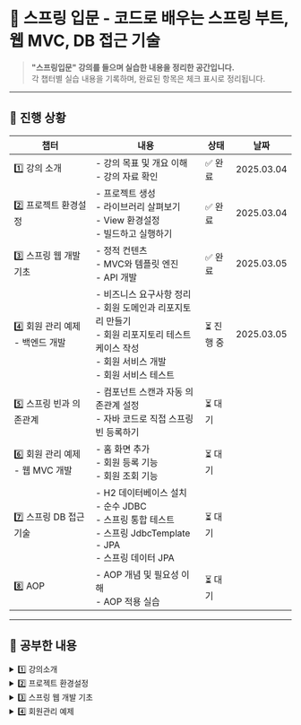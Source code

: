# 📖 스프링 입문 - 코드로 배우는 스프링 부트, 웹 MVC, DB 접근 기술

> **"스프링입문" 강의를 들으며 실습한 내용을 정리한 공간입니다.**  
> 각 챕터별 실습 내용을 기록하며, 완료된 항목은 체크 표시로 정리됩니다.

---

## 📌 **진행 상황**
| 챕터 | 내용 | 상태 | 날짜 |
|------|------|------|------|
| 1️⃣ 강의 소개 | - 강의 목표 및 개요 이해<br> - 강의 자료 확인 | ✅ 완료 | 2025.03.04 |
| 2️⃣ 프로젝트 환경설정 | - 프로젝트 생성<br> - 라이브러리 살펴보기<br> - View 환경설정<br> - 빌드하고 실행하기 | ✅ 완료 | 2025.03.04 |
| 3️⃣ 스프링 웹 개발 기초 | - 정적 컨텐츠<br> - MVC와 템플릿 엔진<br> - API 개발 | ✅ 완료 | 2025.03.05 |
| 4️⃣ 회원 관리 예제 - 백엔드 개발 | - 비즈니스 요구사항 정리<br> - 회원 도메인과 리포지토리 만들기<br> - 회원 리포지토리 테스트 케이스 작성<br> - 회원 서비스 개발<br> - 회원 서비스 테스트 | ⏳ 진행 중 | 2025.03.05 |
| 5️⃣ 스프링 빈과 의존관계 | - 컴포넌트 스캔과 자동 의존관계 설정<br> - 자바 코드로 직접 스프링 빈 등록하기 | ⏳ 대기 |  |
| 6️⃣ 회원 관리 예제 - 웹 MVC 개발 | - 홈 화면 추가<br> - 회원 등록 기능<br> - 회원 조회 기능 | ⏳ 대기 |  |
| 7️⃣ 스프링 DB 접근 기술 | - H2 데이터베이스 설치<br> - 순수 JDBC<br> - 스프링 통합 테스트<br> - 스프링 JdbcTemplate<br> - JPA<br> - 스프링 데이터 JPA | ⏳ 대기 |  |
| 8️⃣ AOP | - AOP 개념 및 필요성 이해<br> - AOP 적용 실습 | ⏳ 대기 |  |


---

## 📝 **공부한 내용**

<details>
  <summary>1️⃣ 강의소개</summary>
  
  - 강의 목표 및 개요 이해  
  - 실습을 통해 스프링의 핵심 개념을 익힐 예정  
</details>

<details>
  <summary>2️⃣ 프로젝트 환경설정</summary>
  
  - 프로젝트 생성 및 Gradle 설정  
  - IntelliJ 세팅 및 스프링 부트 실행 방법  
  - 라이브러리 설정 (`spring-boot-starter-web` 등)  
</details>

<details>
  <summary>3️⃣ 스프링 웹 개발 기초</summary>
  
  - **MVC 패턴**  
    - Model, View, Controller의 역할 정리  
  - **스프링 컨트롤러 동작 원리**  
    - `@Controller`와 `@RestController` 차이  
  - **뷰 템플릿(Thymeleaf) 활용**  
    - `th:text`, `th:each`를 활용한 데이터 출력  
</details>

<details>
  <summary>4️⃣ 회원관리 예제</summary>

  - **회원 도메인 개발**  
    - `Member` 객체 생성 (id, name)  
  - **Repository 패턴 적용**  
    - `MemoryMemberRepository`를 활용한 메모리 저장소 구현  
  - **테스트 코드 작성**  
    - `@Test`를 활용한 단위 테스트 실습  
</details>

